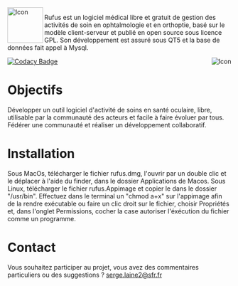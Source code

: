 <img align=left src="https://www.rufusvision.org/uploads/9/8/0/3/98038824/rufus2_11.png" width='80' alt='Icon'>

Rufus est un logiciel médical libre et gratuit de gestion des activités de soin en ophtalmologie et en orthoptie, 
basé sur le modèle client-serveur et publié en open source sous licence GPL. Son développement est assuré sous QT5 et la base de données fait appel à Mysql.

<img align=right src="https://travis-ci.org/ukinoki/Rufus.svg?branch=master" alt='Icon'>

[![Codacy Badge](https://api.codacy.com/project/badge/Grade/d1e0fc08281d47c39fb3114c045b94e9)](https://app.codacy.com/app/ukinoki/Rufus?utm_source=github.com&utm_medium=referral&utm_content=ukinoki/Rufus&utm_campaign=Badge_Grade_Dashboard)

# Objectifs

Développer un outil logiciel d'activité de soins en santé oculaire, libre, utilisable par la communauté des acteurs et facile à faire évoluer par tous.
Fédérer une communauté et réaliser un développement collaboratif.

# Installation
Sous MacOs, télécharger le fichier rufus.dmg, l'ouvrir par un double clic et le déplacer à l'aide du finder, dans le dossier Applications de Macos.
Sous Linux, télécharger le fichier rufus.Appimage et copier le dans le dossier "/usr/bin". Effectuez dans le terminal un "chmod a+x" sur l'appimage afin de la rendre exécutable ou faire un clic droit sur le fichier, choisir Propriétés et, dans l'onglet Permissions, cocher la case autoriser l'éxécution du fichier comme un programme.

# Contact
Vous souhaitez participer au projet, vous avez des commentaires particuliers ou des suggestions ?
serge.laine2@sfr.fr

